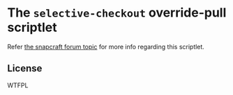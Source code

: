 # The `selective-checkout` override-pull scriptlet

Refer [the snapcraft forum topic](https://forum.snapcraft.io/t/selective-checkout-check-out-the-tagged-release-revision-if-it-isnt-promoted-to-the-stable-channel/10617) for more info regarding this scriptlet.

## License
WTFPL
